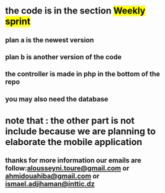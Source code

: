 # the code is in the section <mark> Weekly sprint </mark>
## plan a is the newest version    
## plan b is another version of the code
## the controller is made in php in the bottom of the repo
## you may also need the database
# note that : the other part is not include because we are planning to elaborate the mobile application 
## thanks for more information our emails are follow:alousseyni.toure@gmail.com or ahmidouahiba@gmail.com or ismael.adjihaman@inttic.dz
